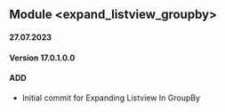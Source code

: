 ## Module <expand_listview_groupby>

#### 27.07.2023
#### Version 17.0.1.0.0
#### ADD
- Initial commit for Expanding Listview In GroupBy
